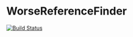 WorseReferenceFinder
==================

[![Build Status](https://travis-ci.org/phpactor/worse-reference-finders.svg?branch=master)](https://travis-ci.org/phpactor/worse-reference-finders)
